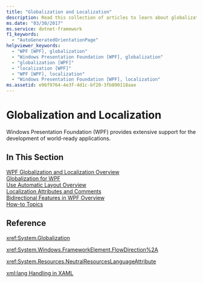 ```yaml
---
title: "Globalization and Localization"
description: Read this collection of articles to learn about globalization and localization support in Windows Presentation Foundation (WPF).
ms.date: "03/30/2017"
ms.service: dotnet-framework
f1_keywords: 
  - "AutoGeneratedOrientationPage"
helpviewer_keywords: 
  - "WPF [WPF], globalization"
  - "Windows Presentation Foundation [WPF], globalization"
  - "globalization [WPF]"
  - "localization [WPF]"
  - "WPF [WPF], localization"
  - "Windows Presentation Foundation [WPF], localization"
ms.assetid: e96f9764-4e3f-4d1c-bf20-3fb890118aae
---
```

# Globalization and Localization

Windows Presentation Foundation (WPF) provides extensive support for the development of world-ready applications.  
  
## In This Section  

 [WPF Globalization and Localization Overview](wpf-globalization-and-localization-overview.md)  
 [Globalization for WPF](globalization-for-wpf.md)  
 [Use Automatic Layout Overview](use-automatic-layout-overview.md)  
 [Localization Attributes and Comments](localization-attributes-and-comments.md)  
 [Bidirectional Features in WPF Overview](bidirectional-features-in-wpf-overview.md)  
 [How-to Topics](how-to-localize-an-application.md)  
  
## Reference  

 <xref:System.Globalization>  
  
 <xref:System.Windows.FrameworkElement.FlowDirection%2A>  
  
 <xref:System.Resources.NeutralResourcesLanguageAttribute>  
  
 [xml:lang Handling in XAML](/dotnet/desktop/xaml-services/xml-language-handling)  

